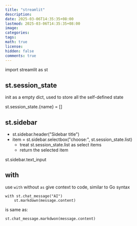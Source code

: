 ```yaml
---
title: "streamlit"
description: 
date: 2025-03-06T14:35:35+08:00
lastmod: 2025-03-06T14:35:35+08:00
image: 
categories: 
tags: 
math: true
license: 
hidden: false
comments: true
---
```


import streamlit as st

## st.session_state
init as a empty dict, used to store all the self-defined state

st.session_state.{name} = []

## st.sidebar
- st.sidebar.header("Sidebar title")
- item = st.sidebar.selectbox("choose:", st.session_state.list)
    - treat st.session_state.list as select items  
    - return the selected item

st.sidebar.text_input


## with
use `with` without `as`
give context to code, similar to Go syntax
```
with st.chat_message("AI")
    st.markdown(message.content)
```
    
is same as:
```
st.chat_message.markdwon(message.content)
```


